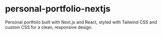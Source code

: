 # personal-portfolio-nextjs
Personal portfolio built with Next.js and React, styled with Tailwind CSS and custom CSS for a clean, responsive design.
